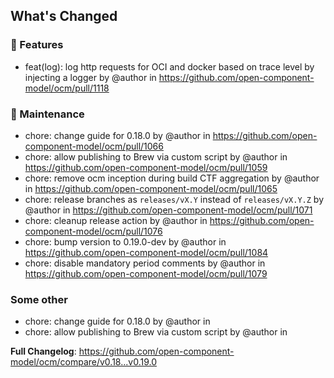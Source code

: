 <!-- Release notes generated using configuration in .github/config/release.yml at refs/heads/releases/v0.19 -->
<!-- markdown-link-check-disable -->
## What's Changed
### 🚀 Features
* feat(log): log http requests for OCI and docker based on trace level by injecting a logger by @author in https://github.com/open-component-model/ocm/pull/1118
### 🧰 Maintenance
* chore: change guide for 0.18.0 by @author in https://github.com/open-component-model/ocm/pull/1066
* chore: allow publishing to Brew via custom script by @author in https://github.com/open-component-model/ocm/pull/1059
* chore: remove ocm inception during build CTF aggregation by @author in https://github.com/open-component-model/ocm/pull/1065
* chore: release branches as `releases/vX.Y` instead of `releases/vX.Y.Z` by @author in https://github.com/open-component-model/ocm/pull/1071
* chore: cleanup release action by @author in https://github.com/open-component-model/ocm/pull/1076
* chore: bump version to 0.19.0-dev by @author in https://github.com/open-component-model/ocm/pull/1084
* chore: disable mandatory period comments by @author in https://github.com/open-component-model/ocm/pull/1079
### Some other
* chore: change guide for 0.18.0 by @author in
* chore: allow publishing to Brew via custom script by @author in

**Full Changelog**: https://github.com/open-component-model/ocm/compare/v0.18...v0.19.0
<!-- markdown-link-check-enable -->